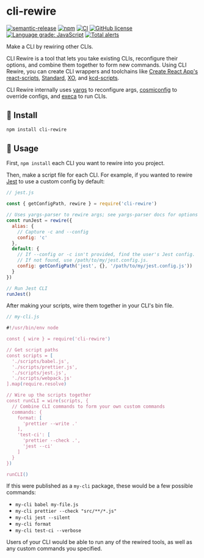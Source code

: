 # cli-rewire

[![semantic-release](https://img.shields.io/badge/%20%20%F0%9F%93%A6%F0%9F%9A%80-semantic--release-e10079.svg)](https://github.com/semantic-release/semantic-release)
[![npm](https://img.shields.io/npm/v/cli-rewire)](https://www.npmjs.com/package/cli-rewire)
[![CI](https://github.com/jr-codes/cli-rewire/workflows/CI/badge.svg)](https://github.com/jr-codes/cli-rewire/actions)
[![GitHub license](https://img.shields.io/badge/license-MIT-blue.svg)](https://github.com/jr-codes/cli-rewire/blob/master/LICENSE)
[![Language grade: JavaScript](https://img.shields.io/lgtm/grade/javascript/g/jr-codes/cli-rewire.svg?logo=lgtm&logoWidth=18)](https://lgtm.com/projects/g/jr-codes/cli-rewire/context:javascript)
[![Total alerts](https://img.shields.io/lgtm/alerts/g/jr-codes/cli-rewire.svg?logo=lgtm&logoWidth=18)](https://lgtm.com/projects/g/jr-codes/cli-rewire/alerts/)

Make a CLI by rewiring other CLIs.

CLI Rewire is a tool that lets you take existing CLIs, reconfigure their options, and combine them together to form new commands. Using CLI Rewire, you can create CLI wrappers and toolchains like [Create React App's react-scripts](https://github.com/facebook/create-react-app/tree/master/packages/react-scripts), [Standard](https://github.com/standard/standard), [XO](https://github.com/xojs/xo), and [kcd-scripts](https://github.com/kentcdodds/kcd-scripts).

CLI Rewire internally uses [yargs](https://github.com/yargs/yargs-parser) to reconfigure args, [cosmiconfig](https://github.com/davidtheclark/cosmiconfig) to override configs, and [execa](https://github.com/sindresorhus/execa) to run CLIs.

## 🔧 Install

```sh
npm install cli-rewire
```

## 📝 Usage

First, `npm install` each CLI you want to rewire into you project.

Then, make a script file for each CLI. For example, if you wanted to rewire [Jest](https://github.com/facebook/jest) to use a custom config by default:

```js
// jest.js

const { getConfigPath, rewire } = require('cli-rewire')

// Uses yargs-parser to rewire args; see yargs-parser docs for options
const runJest = rewire({
  alias: {
    // Capture -c and --config
    config: 'c'
  },
  default: {
    // If --config or -c isn't provided, find the user's Jest config.
    // If not found, use /path/to/my/jest.config.js.
    config: getConfigPath('jest', {}, '/path/to/my/jest.config.js'))
  }
})

// Run Jest CLI
runJest()
```

After making your scripts, wire them together in your CLI's bin file.

```js
// my-cli.js

#!/usr/bin/env node

const { wire } = require('cli-rewire')

// Get script paths
const scripts = [
  './scripts/babel.js',
  './scripts/prettier.js',
  './scripts/jest.js',
  './scripts/webpack.js'
].map(require.resolve)

// Wire up the scripts together
const runCLI = wire(scripts, {
  // Combine CLI commands to form your own custom commands
  commands: {
    format: [
      'prettier --write .'
    ],
    'test-ci': [
      'prettier --check .',
      'jest --ci'
    ]
  }
})

runCLI()
```

If this were published as a `my-cli` package, these would be a few possible commands:

- `my-cli babel my-file.js`
- `my-cli prettier --check "src/**/*.js"`
- `my-cli jest --silent`
- `my-cli format`
- `my-cli test-ci --verbose`

Users of your CLI would be able to run any of the rewired tools, as well as any custom commands you specified.

